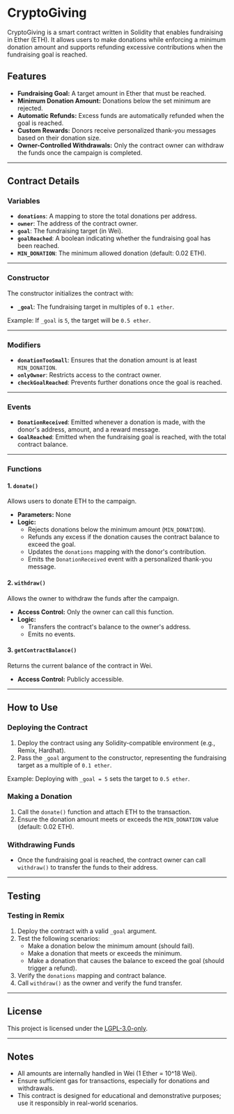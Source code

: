 # CryptoGiving

CryptoGiving is a smart contract written in Solidity that enables fundraising in Ether (ETH). It allows users to make donations while enforcing a minimum donation amount and supports refunding excessive contributions when the fundraising goal is reached.

## Features
- **Fundraising Goal:** A target amount in Ether that must be reached.
- **Minimum Donation Amount:** Donations below the set minimum are rejected.
- **Automatic Refunds:** Excess funds are automatically refunded when the goal is reached.
- **Custom Rewards:** Donors receive personalized thank-you messages based on their donation size.
- **Owner-Controlled Withdrawals:** Only the contract owner can withdraw the funds once the campaign is completed.

---

## Contract Details

### Variables
- **`donations`**: A mapping to store the total donations per address.
- **`owner`**: The address of the contract owner.
- **`goal`**: The fundraising target (in Wei).
- **`goalReached`**: A boolean indicating whether the fundraising goal has been reached.
- **`MIN_DONATION`**: The minimum allowed donation (default: 0.02 ETH).

---

### Constructor
The constructor initializes the contract with:
- **`_goal`**: The fundraising target in multiples of `0.1 ether`.

Example:
If `_goal` is `5`, the target will be `0.5 ether`.

---

### Modifiers
- **`donationTooSmall`**: Ensures that the donation amount is at least `MIN_DONATION`.
- **`onlyOwner`**: Restricts access to the contract owner.
- **`checkGoalReached`**: Prevents further donations once the goal is reached.

---

### Events
- **`DonationReceived`**: Emitted whenever a donation is made, with the donor's address, amount, and a reward message.
- **`GoalReached`**: Emitted when the fundraising goal is reached, with the total contract balance.

---

### Functions

#### 1. `donate()`
Allows users to donate ETH to the campaign.
- **Parameters:** None
- **Logic:**
  - Rejects donations below the minimum amount (`MIN_DONATION`).
  - Refunds any excess if the donation causes the contract balance to exceed the goal.
  - Updates the `donations` mapping with the donor's contribution.
  - Emits the `DonationReceived` event with a personalized thank-you message.

#### 2. `withdraw()`
Allows the owner to withdraw the funds after the campaign.
- **Access Control:** Only the owner can call this function.
- **Logic:**
  - Transfers the contract's balance to the owner's address.
  - Emits no events.

#### 3. `getContractBalance()`
Returns the current balance of the contract in Wei.
- **Access Control:** Publicly accessible.

---

## How to Use

### Deploying the Contract
1. Deploy the contract using any Solidity-compatible environment (e.g., Remix, Hardhat).
2. Pass the `_goal` argument to the constructor, representing the fundraising target as a multiple of `0.1 ether`.

Example: Deploying with `_goal = 5` sets the target to `0.5 ether`.

### Making a Donation
1. Call the `donate()` function and attach ETH to the transaction.
2. Ensure the donation amount meets or exceeds the `MIN_DONATION` value (default: 0.02 ETH).

### Withdrawing Funds
- Once the fundraising goal is reached, the contract owner can call `withdraw()` to transfer the funds to their address.

---

## Testing

### Testing in Remix
1. Deploy the contract with a valid `_goal` argument.
2. Test the following scenarios:
   - Make a donation below the minimum amount (should fail).
   - Make a donation that meets or exceeds the minimum.
   - Make a donation that causes the balance to exceed the goal (should trigger a refund).
3. Verify the `donations` mapping and contract balance.
4. Call `withdraw()` as the owner and verify the fund transfer.

---

## License
This project is licensed under the [LGPL-3.0-only](https://www.gnu.org/licenses/lgpl-3.0.html).

---

## Notes
- All amounts are internally handled in Wei (1 Ether = 10^18 Wei).
- Ensure sufficient gas for transactions, especially for donations and withdrawals.
- This contract is designed for educational and demonstrative purposes; use it responsibly in real-world scenarios.
